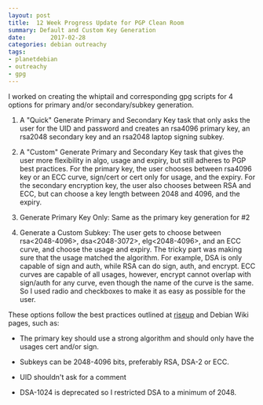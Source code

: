 ```yaml
---
layout: post
title:  12 Week Progress Update for PGP Clean Room
summary: Default and Custom Key Generation
date:       2017-02-28
categories: debian outreachy
tags: 
- planetdebian
- outreachy
- gpg
---
```


I worked on creating the whiptail and corresponding gpg scripts for 4 options for primary and/or secondary/subkey generation. 

1) A "Quick" Generate Primary and Secondary Key task that only asks the user for the UID and password and creates an rsa4096 primary key, an rsa2048 secondary key and an rsa2048 laptop signing subkey.

2) A "Custom" Generate Primary and Secondary Key task that gives the user more flexibility in algo, usage and expiry, but still adheres to PGP best practices. For the primary key, the user chooses between rsa4096 key or an ECC curve, sign/cert or cert only for usage, and the expiry. For the secondary encryption key, the user also chooses between RSA and ECC, but can choose a key length between 2048 and 4096, and the expiry.

3) Generate Primary Key Only: Same as the primary key generation for #2

4) Generate a Custom Subkey: The user gets to choose between rsa<2048-4096>, dsa<2048-3072>, elg<2048-4096>, and an ECC curve, and choose the usage and expiry. The tricky part was making sure that the usage matched the algorithm. For example, DSA is only capable of sign and auth, while RSA can do sign, auth, and encrypt. ECC curves are capable of all usages, however, encrypt cannot overlap with sign/auth for any curve, even though the name of the curve is the same. So I used radio and checkboxes to make it as easy as possible for the user. 

These options follow the best practices outlined at [riseup](https://riseup.net/en/security/message-security/openpgp/best-practices#only-use-your-primary-key-for-certification-and-possibly-signing-have-a-separate-subkey-for-encryption) and Debian Wiki pages, such as:

- The primary key should use a strong algorithm and should only have the usages cert and/or sign.

- Subkeys can be 2048-4096 bits, preferably RSA, DSA-2 or ECC. 

- UID shouldn't ask for a comment

- DSA-1024 is deprecated so I restricted DSA to a minimum of 2048.
